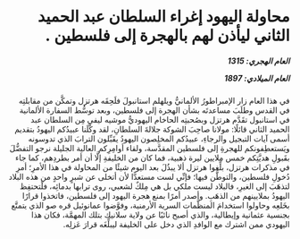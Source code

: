 <h1 dir="rtl">محاولة اليهود إغراء السلطان عبد الحميد الثاني ليأذن لهم بالهجرة إلى فلسطين .</h1>

<h5 dir="rtl">العام الهجري:  1315

العام الميلادي: 1897

</h5>

<p dir="rtl">في هذا العام زار الإمبراطورُ الألمانيُّ ويلهلم استانبولَ فلَحِقَه هرتزل وتمكَّن من مقابلتِه في القدس وطلَبَ مساعدتَه بشأن الهجرة إلى فلسطين، وبعد توسُّط السفارة الألمانية في استانبول تقَدَّم هرتزل وبصُحبتِه الحاخام اليهوديُّ موشيه ليفي مِن السلطان عبد الحميد الثاني قائلًا: مولانا صاحِبَ الشوكة جلالةَ السلطانِ، لقد وكَّلَنا عبيدُكم اليهودُ بتقديم أسمى آيات التبجيل والرجاءِ، عبيدُكم المخلِصون اليهودُ يقَبِّلون الترابَ الذي تدوسونه ويَستعطِفونكم للهجرةِ إلى فلسطين المقدَّسة، ولقاء أوامِرِكم العالية الجليلة نرجو التفضُّلَ بقَبولِ هديَّتِكم خمس ملايين ليرة ذهبية، فما كان من الخليفةِ إلَّا أن أمر بطردِهم، كما جاء في مذكرات هرتزل، بلِّغوا هرتزل ألا يبذُلَ بعد اليوم شيئًا من المحاولة في هذا الأمرِ؛ أمرِ دُخولِ فلسطين، والتوطُّن فيها؛ فإنِّي لست مستعدًّا لأن أتخلى عن شبرٍ واحدٍ من هذه البلاد لتذهَبَ إلى الغيرِ، فالبلاد ليست ملكي بل هي مِلكٌ لشعبي، روى ترابها بدمائِه، فلْتحتفِظ اليهودُ بملايينهم من الذهَبِ. وأصدر أمرًا بمنع هجرة اليهود إلى فلسطين، فاتخذوا قرارًا بخَلعِه وحاولوا استخدامَ المنظَّمات السرية الأرمنية، وفوَّضوا عمانوئيل قره صو الذي يتمتَّع بجنسية عثمانية وإيطالية، والذي أصبح نائبًا عن ولاية سلانيك بتلك المهمَّة، فكان هذا اليهودي ممن اشترك مع الوافدِ الذي دخل على الخليفة ليبلِّغَه قرارَ عَزلِه.</p></br>
